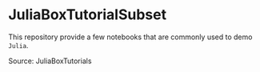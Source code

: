 # JuliaBoxTutorialSubset

This repository provide a few notebooks that are commonly used to demo `Julia`. 

Source: JuliaBoxTutorials

